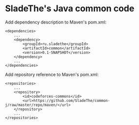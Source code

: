 SladeThe's Java common code
==================

Add dependency description to Maven's pom.xml:

~~~~~
<dependencies>
    ...
    <dependency>
        <groupId>ru.sladethe</groupId>
        <artifactId>common</artifactId>
        <version>0.1-SNAPSHOT</version>
    </dependency>
    ...
</dependencies>
~~~~~

Add repository reference to Maven's pom.xml:

~~~~~
<repositories>
    ...
    <repository>
        <id>codeforces-commons</id>
        <url>https://github.com/SladeThe/common-j/raw/master/repo/maven/</url>
    </repository>
    ...
</repositories>
~~~~~
